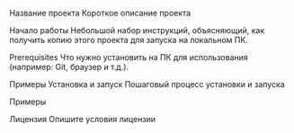 Название проекта
Короткое описание проекта

Начало работы
Небольшой набор инструкций, объясняющий, как получить копию этого проекта для запуска на локальном ПК.

Prerequisites
Что нужно установить на ПК для использования (например: Git, браузер и т.д.).

Примеры
Установка и запуск
Пошаговый процесс установки и запуска

Примеры

Лицензия
Опишите условия лицензии
